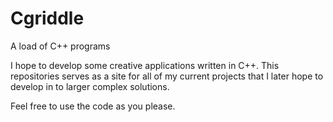 Cgriddle
========

A load of C++ programs

I hope to develop some creative applications written in C++. This repositories serves as a site for all of my current projects that I later hope to develop in to larger complex solutions. 

Feel free to use the code as you please.
